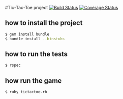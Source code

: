 #Tic-Tac-Toe project
[![Build Status](https://travis-ci.org/fabientownsend/tic-tac-toe.svg?branch=master)](https://travis-ci.org/fabientownsend/tic-tac-toe)
[![Coverage Status](https://coveralls.io/repos/github/fabientownsend/tic-tac-toe/badge.svg?branch=master)](https://coveralls.io/github/fabientownsend/tic-tac-toe?branch=master)

## how to install the project
```bash
$ gem install bundle
$ bundle install --binstubs
```

## how to run the tests
```bash
$ rspec
```

## how run the game
```bash
$ ruby tictactoe.rb
```
